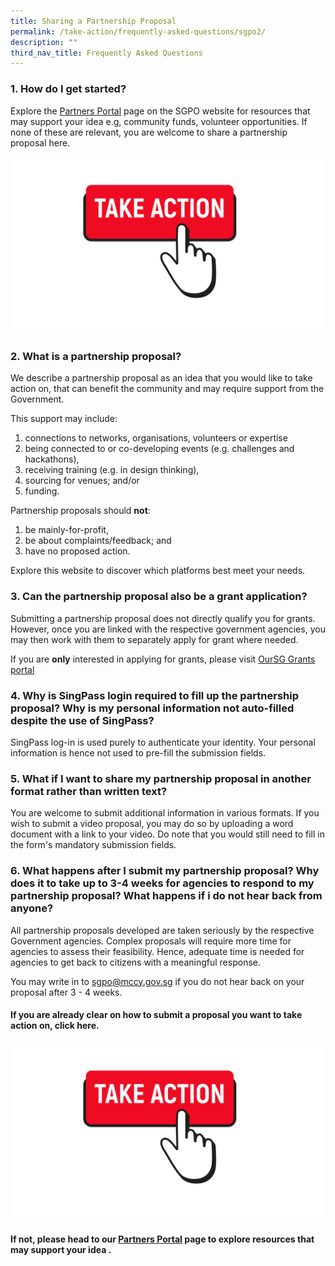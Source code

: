 ```yaml
---
title: Sharing a Partnership Proposal
permalink: /take-action/frequently-asked-questions/sgpo2/
description: ""
third_nav_title: Frequently Asked Questions
---
```

### 1. How do I get started? 

Explore the [Partners Portal](/take-action/partnersportal/) page on the SGPO website for resources that may support your idea e.g, community funds, volunteer opportunities. If none of these are relevant, you are welcome to share a partnership proposal here. 

[![](/images/take%20action.png)](https://go.gov.sg/takeactiontoday)

### 2. What is a partnership proposal? 

We describe a partnership proposal as an idea that you would like to take action on, that can benefit the community and may require support from the Government. 

This support may include:

1. connections to networks, organisations, volunteers or expertise
2. being connected to or co-developing events (e.g. challenges and hackathons),
3. receiving training (e.g. in design thinking), 
4. sourcing for venues; and/or
5. funding. 

Partnership proposals should **not**: 

1. be mainly-for-profit, 
2. be about complaints/feedback; and
3. have no proposed action. 

Explore this website to discover which platforms best meet your needs.  

### 3. Can the partnership proposal also be a grant application? 

Submitting a partnership proposal does not directly qualify you for grants. However, once you are linked with the respective government agencies, you may then work with them to separately apply for grant where needed. 

If you are **only** interested in applying for grants, please visit [OurSG Grants portal](https://oursggrants.gov.sg) 

### 4. Why is SingPass login required to fill up the partnership proposal? Why is my personal information not auto-filled despite the use of SingPass? 

SingPass log-in is used purely to authenticate your identity. Your personal information is hence not used to pre-fill the submission fields. 

### 5. What if I want to share my partnership proposal in another format rather than written text? 

You are welcome to submit additional information in various formats. If you wish to submit a video proposal, you may do so by uploading a word document with a link to your video. Do note that you would still need to fill in the form's mandatory submission fields. 

### 6. What happens after I submit my partnership proposal? Why does it to take up to 3-4 weeks for agencies to respond to my partnership proposal? What happens if i do not hear back from anyone?

All partnership proposals developed are taken seriously by the respective Government agencies. Complex proposals will require more time for agencies to assess their feasibility. Hence, adequate time is needed for agencies to get back to citizens with a meaningful response.

You may write in to sgpo@mccy.gov.sg if you do not hear back on your proposal after 3 - 4 weeks.  

#### If you are already clear on how to submit a proposal you want to take action on, click here. 

[![](/images/take%20action.png)](https://go.gov.sg/takeactiontoday)

#### If not, please head to our [Partners Portal](/take-action/partnersportal/) page to explore resources that may support your idea .